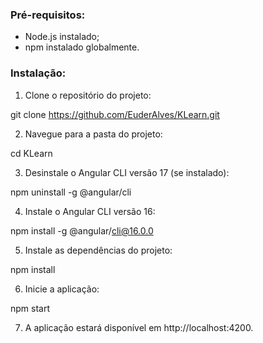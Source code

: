 ### <a name="_zakvfzwiagy5"></a>**Pré-requisitos:**

- Node.js instalado;
- npm instalado globalmente.

### <a name="_uszv042glce8"></a>**Instalação:**

1. Clone o repositório do projeto:

git clone https://github.com/EuderAlves/KLearn.git

2. Navegue para a pasta do projeto:

cd KLearn

3. Desinstale o Angular CLI versão 17 (se instalado):

npm uninstall -g @angular/cli

4. Instale o Angular CLI versão 16:

npm install -g @angular/cli@16.0.0

5. Instale as dependências do projeto:

npm install

6. Inicie a aplicação:

npm start

7. A aplicação estará disponível em http://localhost:4200.
